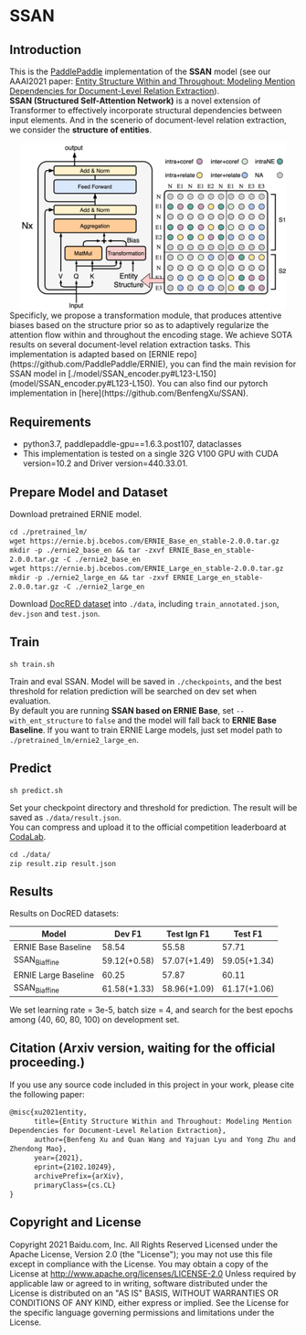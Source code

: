 # SSAN
## Introduction
This is the [PaddlePaddle](https://www.paddlepaddle.org.cn/) implementation of the **SSAN** model (see our AAAI2021 paper: [Entity Structure Within and Throughout: Modeling Mention Dependencies
for Document-Level Relation Extraction](https://arxiv.org/abs/2102.10249)).  
**SSAN (Structured Self-Attention Network)** is a novel extension of Transformer to effectively incorporate structural dependencies between input elements.
And in the scenerio of document-level relation extraction, we consider the **structure of entities**.
<div  align="center">  
<img src="./SSAN.png" width = "466.4" height = "294.4" alt="Tagging Strategy" align=center />
</div>  
Specificly, we propose a transformation module, that produces attentive biases based on the structure prior so as to adaptively regularize the attention flow within and throughout the encoding stage.
We achieve SOTA results on several document-level relation extraction tasks.  
This implementation is adapted based on [ERNIE repo](https://github.com/PaddlePaddle/ERNIE), you can find the main revision for SSAN model in [./model/SSAN_encoder.py#L123-L150](model/SSAN_encoder.py#L123-L150).
You can also find our pytorch implementation in [here](https://github.com/BenfengXu/SSAN).


## Requirements
 * python3.7, paddlepaddle-gpu==1.6.3.post107, dataclasses  
 * This implementation is tested on a single 32G V100 GPU with CUDA version=10.2 and Driver version=440.33.01.


## Prepare Model and Dataset
Download pretrained ERNIE model.
```
cd ./pretrained_lm/
wget https://ernie.bj.bcebos.com/ERNIE_Base_en_stable-2.0.0.tar.gz
mkdir -p ./ernie2_base_en && tar -zxvf ERNIE_Base_en_stable-2.0.0.tar.gz -C ./ernie2_base_en
wget https://ernie.bj.bcebos.com/ERNIE_Large_en_stable-2.0.0.tar.gz
mkdir -p ./ernie2_large_en && tar -zxvf ERNIE_Large_en_stable-2.0.0.tar.gz -C ./ernie2_large_en
```
Download [DocRED dataset](https://drive.google.com/drive/folders/1c5-0YwnoJx8NS6CV2f-NoTHR__BdkNqw) into `./data`, including `train_annotated.json`, `dev.json` and `test.json`.


## Train
```
sh train.sh
```
Train and eval SSAN. Model will be saved in `./checkpoints`, and the best threshold for relation prediction will be searched on dev set when evaluation.  
By default you are running **SSAN based on ERNIE Base**, set `--with_ent_structure` to `false` and the model will fall back to **ERNIE Base Baseline**.
If you want to train ERNIE Large models, just set model path to `./pretrained_lm/ernie2_large_en`.


## Predict
```
sh predict.sh
```
Set your checkpoint directory and threshold for prediction. The result will be saved as `./data/result.json`.  
You can compress and upload it to the official competition leaderboard at [CodaLab](https://competitions.codalab.org/competitions/20717#results).
```
cd ./data/
zip result.zip result.json
```

## Results
Results on DocRED datasets:

|Model | Dev F1 | Test Ign F1| Test F1 |
|---|---|---|---|
|ERNIE Base Baseline | 58.54 | 55.58 | 57.71 |
|SSAN<sub>Biaffine</sub> | 59.12(+0.58) | 57.07(+1.49) | 59.05(+1.34) |
|ERNIE Large Baseline | 60.25 | 57.87 | 60.11 |
|SSAN<sub>Biaffine</sub> | 61.58(+1.33) | 58.96(+1.09) | 61.17(+1.06) |

We set learning rate = 3e-5, batch size = 4, and search for the best epochs among (40, 60, 80, 100) on development set.


## Citation (Arxiv version, waiting for the official proceeding.)
If you use any source code included in this project in your work, please cite the following paper:
```
@misc{xu2021entity,
      title={Entity Structure Within and Throughout: Modeling Mention Dependencies for Document-Level Relation Extraction}, 
      author={Benfeng Xu and Quan Wang and Yajuan Lyu and Yong Zhu and Zhendong Mao},
      year={2021},
      eprint={2102.10249},
      archivePrefix={arXiv},
      primaryClass={cs.CL}
}
```


## Copyright and License
Copyright 2021 Baidu.com, Inc. All Rights Reserved Licensed under the Apache License, Version 2.0 (the "License"); you may not use this file except in compliance with the License.
You may obtain a copy of the License at http://www.apache.org/licenses/LICENSE-2.0 Unless required by applicable law or agreed to in writing, software distributed under the License is distributed on an "AS IS" BASIS, WITHOUT WARRANTIES OR CONDITIONS OF ANY KIND, either express or implied.
See the License for the specific language governing permissions and limitations under the License.
